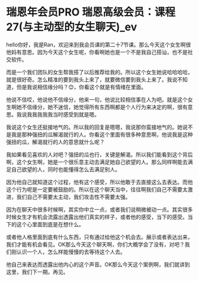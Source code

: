 # 瑞恩年会员PRO 瑞恩高级会员：课程27(与主动型的女生聊天)_ev

hello你好，我是Ran，欢迎来到我会员课的第二十7节课。那么今天这个女生啊很他妈有意思。因为今天这个女生呢，你看啊她也是一个不是我自己搭讪，也不是社交软件。

而是一个我们团队的女生帮我搭了以后推荐给我的。所以这个女生她说哈哈哈哈，就是很好奇。怎么精准的要到我头上来了，就要微信要到我头上来了。我说不知道，但是我说相信缘分吗？😊，你看这个就是有情绪在里面。

他说不信哎，他说他不信缘分，他来一句，他说比较相信事在人为吧。就是这个女生啊她不信缘分，她不迷信，她觉得所有东西啊都是个人行为来决定的啊，很有意思。我说我我我我我当时感受到就是嗯。

我说这个女生还挺接地气的。所以我的回复是嗯嗯，我说那你蛮接地气的。她说不是我是那种强扭的瓜解渴就行的人。你看这个里面有很多种意思啊，他说我是这种强扭的瓜，解渴就行的人的意思就什么呢？

我如果看见喜欢的人对吧？强扭的瓜也行，关键是解渴。所以我们能看到这个背后啊，这个女生啊，她是一个很乐意主动去满足她自己欲望的人。那么同样啊能去满足自己欲望的人，同时也能懂得怎么去满足别人。

因为他自己就知道这个过程，他有这个感受，所以他敢于去直接这么去表达。而他这个行为呢是一定要被鼓励的。所以在这个聊天当中，往往啊我们自己不需要太激进，我们自己不需要太主动，我们攻击性不需要太强。

因为在聊天中很多时候啊，其实你中立一点，或者我们说稍微被动一点。其实很多时候女生才有机会流露出透露出他们真实的样子，或者他的感受，当下的感受。当下的这个心里面到底是在想什么。

或者他人格里面到底有什么东西，只有通过给他这个机会去。展示或者表达出来，我们才能有机会看见。OK那么今天这个聊天啊，你们大概学会了没有，对吧？我们刚认识一个人，怎么样能慢慢的去等待这个人去。

他自己来表达而透露出他内心的这个声音。OK那么今天这个案例啊，我们就讲到这里，我们下一期。再见。